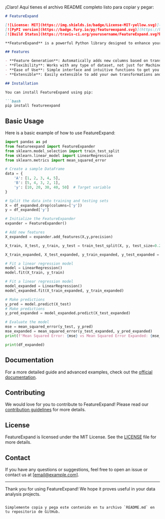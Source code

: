 ¡Claro! Aquí tienes el archivo README completo listo para copiar y pegar:

```markdown
# FeatureExpand

[![License: MIT](https://img.shields.io/badge/License-MIT-yellow.svg)](https://opensource.org/licenses/MIT)
[![PyPI version](https://badge.fury.io/py/featureexpand.svg)](https://badge.fury.io/py/featureexpand)
[![Build Status](https://travis-ci.org/yourusername/FeatureExpand.svg?branch=master)](https://travis-ci.org/yourusername/FeatureExpand)

**FeatureExpand** is a powerful Python library designed to enhance your datasets by processing and generating additional columns. Whether you're working on machine learning, data analysis, or any other data-driven application, FeatureExpand helps you extract maximum value from your data. With intuitive functions and easy extensibility, you can quickly add new features to improve the quality and metrics of your analysis and modeling.

## Features

- **Feature Generation**: Automatically adds new columns based on transformations and combinations of existing ones.
- **Flexibility**: Works with any type of dataset, not just for Machine Learning.
- **Ease of Use**: Simple interface and intuitive functions to get you started quickly.
- **Extensible**: Easily extensible to add your own transformations and custom functions.

## Installation

You can install FeatureExpand using pip:

```bash
pip install featureexpand
```

## Basic Usage

Here is a basic example of how to use FeatureExpand:

```python
import pandas as pd
from featureexpand import FeatureExpander
from sklearn.model_selection import train_test_split
from sklearn.linear_model import LinearRegression
from sklearn.metrics import mean_squared_error

# Create a sample DataFrame
data = {
    'A': [1, 2, 3, 4, 5],
    'B': [5, 4, 3, 2, 1],
    'y': [10, 20, 30, 40, 50]  # Target variable
}

# Split the data into training and testing sets
X = df_expanded.drop(columns=['y'])
y = df_expanded['y']

# Initialize the FeatureExpander
expander = FeatureExpander()

# Add new features
X_expanded = expander.add_features(X,y,precision)

X_train, X_test, y_train, y_test = train_test_split(X, y, test_size=0.2, random_state=42)

X_train_expanded, X_test_expanded, y_train_expanded, y_test_expanded = train_test_split(X_expanded, y, test_size=0.2, random_state=42)

# Fit a linear regression model
model = LinearRegression()
model.fit(X_train, y_train)

# Fit a linear regression model
model_expanded = LinearRegression()
model_expanded.fit(X_train_expanded, y_train_expanded)

# Make predictions
y_pred = model.predict(X_test)
# Make predictions
y_pred_expanded = model_expanded.predict(X_test_expanded)

# Evaluate the model
mse = mean_squared_error(y_test, y_pred)
mse_expanded = mean_squared_error(y_test_expanded, y_pred_expanded)
print(f'Mean Squared Error: {mse} vs Mean Squared Error Expanded: {mse_expanded}')

print(df_expanded)

```

## Documentation

For a more detailed guide and advanced examples, check out the [official documentation](https://featureexpand.readthedocs.io).

## Contributing

We would love for you to contribute to FeatureExpand! Please read our [contribution guidelines](CONTRIBUTING.md) for more details.

## License

FeatureExpand is licensed under the MIT License. See the [LICENSE](LICENSE) file for more details.

## Contact

If you have any questions or suggestions, feel free to open an issue or contact us at [email@example.com].

---

Thank you for using FeatureExpand! We hope it proves useful in your data analysis projects.
```

Simplemente copia y pega este contenido en tu archivo `README.md` en tu repositorio de GitHub.